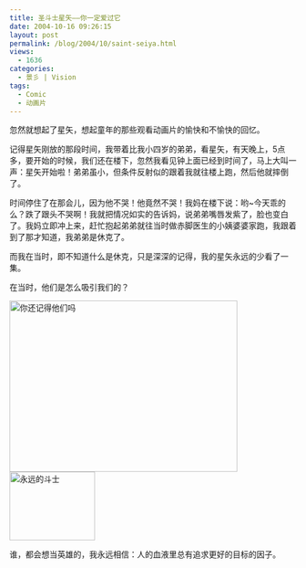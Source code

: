```yaml
---
title: 圣斗士星矢——你一定爱过它
date: 2004-10-16 09:26:15
layout: post
permalink: /blog/2004/10/saint-seiya.html
views:
  - 1636
categories:
  - 景彡 | Vision
tags:
  - Comic
  - 动画片
---
```

忽然就想起了星矢，想起童年的那些观看动画片的愉快和不愉快的回忆。

记得星矢刚放的那段时间，我带着比我小四岁的弟弟，看星矢，有天晚上，5点多，要开始的时候，我们还在楼下，忽然我看见钟上面已经到时间了，马上大叫一声：星矢开始啦！弟弟虽小，但条件反射似的跟着我就往楼上跑，然后他就摔倒了。

时间停住了在那会儿，因为他不哭！他竟然不哭！我妈在楼下说：哟~今天乖的么？跌了跟头不哭啊！我就把情况如实的告诉妈，说弟弟嘴唇发紫了，脸也变白了。我妈立即冲上来，赶忙抱起弟弟就往当时做赤脚医生的小姨婆婆家跑，我跟着到了那才知道，我弟弟是休克了。

而我在当时，即不知道什么是休克，只是深深的记得，我的星矢永远的少看了一集。

在当时，他们是怎么吸引我们的？

<img src="http://junnie.3322.org/images/zhu8.net/saint-seiya.jpg" style="width: 400px; height: 300px" title="你还记得他们吗" alt="你还记得他们吗" class="centered" />  
<img src="http://junnie.3322.org/images/zhu8.net/xingshi.jpg" style="width: 150px; height: 120px" title="永远的斗士" alt="永远的斗士" class="centered" />

谁，都会想当英雄的，我永远相信：人的血液里总有追求更好的目标的因子。